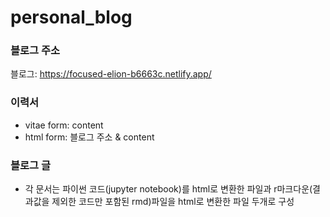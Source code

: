 # personal_blog

### 블로그 주소
블로그: <https://focused-elion-b6663c.netlify.app/>

### 이력서
- vitae form: content
- html form: 블로그 주소 & content

### 블로그 글
- 각 문서는 파이썬 코드(jupyter notebook)를 html로 변환한 파일과 r마크다운(결과값을 제외한 코드만 포함된 rmd)파일을 html로 변환한 파일 두개로 구성
